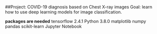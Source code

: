 ##Project: COVID-19 diagnosis based on Chest X-ray images
Goal: learn how to use deep learning models for image classification.


**packages are needed**
tensorflow    2.4.1
Python        3.8.0
matplotlib
numpy
pandas
scikit-learn
Jupyter Notebook
